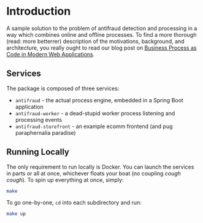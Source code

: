# Introduction
A sample solution to the problem of antifraud detection and processing in a way which combines online and offline processes. To find a more thorough (read: more betterrer) description of the motivations, background, and architecture, you really ought to read our blog post on [Business Process as Code in Modern Web Applications](https://labs.meanpug.com).

## Services
The package is composed of three services:

* `antifraud` - the actual process engine, embedded in a Spring Boot application
* `antifraud-worker` - a dead-stupid worker process listening and processing events
* `antifraud-storefront` - an example ecomm frontend (and pug paraphernalia paradise)

## Running Locally
The only requirement to run locally is Docker. You can launch the services in parts or all at once, whichever floats your 
boat (no coupling *cough cough*). To spin up everything at once, simply:

```bash
make
```

To go one-by-one, `cd` into each subdirectory and run:

```bash
make up
```
